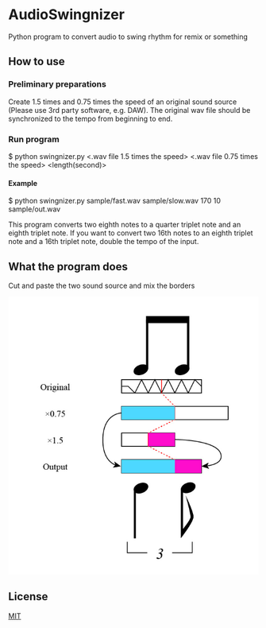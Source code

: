 # AudioSwingnizer
Python program to convert audio to swing rhythm for remix or something

## How to use
### Preliminary preparations
Create 1.5 times and 0.75 times the speed of an original sound source (Please use 3rd party software, e.g. DAW). The original wav file should be synchronized to the tempo from beginning to end.

### Run program
$ python swingnizer.py <.wav file 1.5 times the speed> <.wav file 0.75 times the speed> <tempo> <length(second)> <output wav file>

#### Example
$ python swingnizer.py sample/fast.wav sample/slow.wav 170 10 sample/out.wav

This program converts two eighth notes to a quarter triplet note and an eighth triplet note. If you want to convert two 16th notes to an eighth triplet note and a 16th triplet note, double the tempo of the input.

## What the program does

Cut and paste the two sound source and mix the borders

![](./img/algorithm.jpg)

## License
[MIT](https://github.com/cln515/AudioSwingnizer/blob/master/LICENSE)